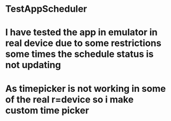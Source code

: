 # TestAppScheduler

# I have tested the app in emulator in real device due to some restrictions some times the schedule status is not updating
# As timepicker is not working in some of the real r=device so i make custom time picker


